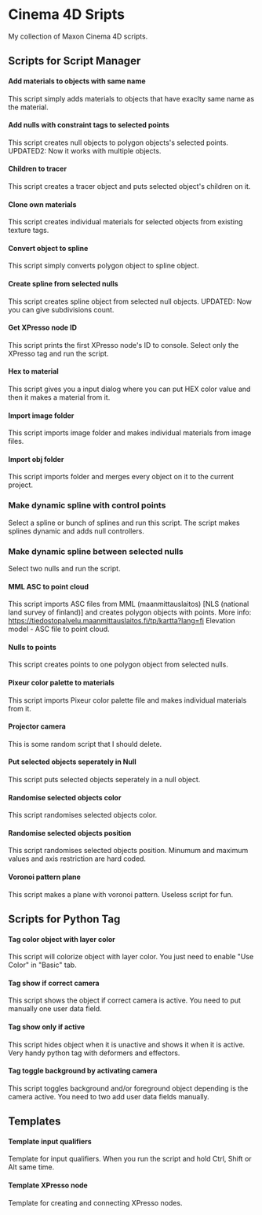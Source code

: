 # Cinema 4D Sripts

My collection of Maxon Cinema 4D scripts.

## Scripts for Script Manager
#### Add materials to objects with same name
This script simply adds materials to objects that have exaclty same name as the material.

#### Add nulls with constraint tags to selected points
This script creates null objects to polygon objects's selected points. UPDATED2: Now it works with multiple objects.

#### Children to tracer
This script creates a tracer object and puts selected object's children on it.

#### Clone own materials
This script creates individual materials for selected objects from existing texture tags.

#### Convert object to spline
This script simply converts polygon object to spline object.

#### Create spline from selected nulls
This script creates spline object from selected null objects. UPDATED: Now you can give subdivisions count.

#### Get XPresso node ID
This script prints the first XPresso node's ID to console. Select only the XPresso tag and run the script.

#### Hex to material
This script gives you a input dialog where you can put HEX color value and then it makes a material from it.

#### Import image folder
This script imports image folder and makes individual materials from image files.

#### Import obj folder
This script imports folder and merges every object on it to the current project.

### Make dynamic spline with control points
Select a spline or bunch of splines and run this script. The script makes splines dynamic and adds null controllers.

### Make dynamic spline between selected nulls
Select two nulls and run the script. 

#### MML ASC to point cloud
This script imports ASC files from MML (maanmittauslaitos) [NLS (national land survey of finland)] and creates polygon objects with points. More info: https://tiedostopalvelu.maanmittauslaitos.fi/tp/kartta?lang=fi
Elevation model - ASC file to point cloud.

#### Nulls to points
This script creates points to one polygon object from selected nulls.

#### Pixeur color palette to materials
This script imports Pixeur color palette file and makes individual materials from it.

#### Projector camera
This is some random script that I should delete.

#### Put selected objects seperately in Null
This script puts selected objects seperately in a null object.

#### Randomise selected objects color
This script randomises selected objects color.

#### Randomise selected objects position
This script randomises selected objects position. Minumum and maximum values and axis restriction are hard coded.

#### Voronoi pattern plane
This script makes a plane with voronoi pattern. Useless script for fun.

## Scripts for Python Tag
#### Tag color object with layer color
This script will colorize object with layer color. You just need to enable "Use Color" in "Basic" tab.

#### Tag show if correct camera
This script shows the object if correct camera is active. You need to put manually one user data field.

#### Tag show only if active
This script hides object when it is unactive and shows it when it is active. Very handy python tag with deformers and effectors.

#### Tag toggle background by activating camera
This script toggles background and/or foreground object depending is the camera active. You need to two add user data fields manually.

## Templates
#### Template input qualifiers
Template for input qualifiers. When you run the script and hold Ctrl, Shift or Alt same time.

#### Template XPresso node
Template for creating and connecting XPresso nodes.